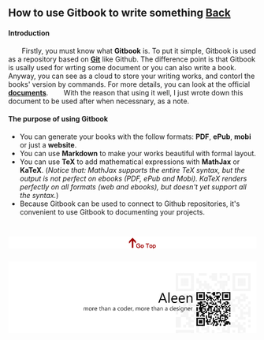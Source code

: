 ## How to use Gitbook to write something [Back](./qa.md)

#### Introduction

&#160; &#160; &#160; &#160;Firstly, you must know what **Gitbook** is. To put it simple, Gitbook is used as a repository based on [**Git**](./../git/git.md) like Github. The difference point is that Gitbook is usally used for wrting some document or you can also write a book. Anyway, you can see as a cloud to store your writing works, and contorl the books' version by commands. For more details, you can look at the official [**documents**](https://help.gitbook.com/).
&#160; &#160; &#160; &#160;With the reason that using it well, I just wrote down this document to be used after when necessnary, as a note.

#### The purpose of using Gitbook

- You can generate your books with the follow formats: **PDF**, **ePub**, **mobi** or just a **website**.
- You can use **Markdown** to make your works beautiful with formal layout.
- You can use **TeX** to add mathematical expressions with **MathJax** or **KaTeX**. (*Notice that: MathJax supports the entire TeX syntax, but the output is not perfect on ebooks (PDF, ePub and Mobi). KaTeX renders perfectly on all formats (web and ebooks), but doesn't yet support all the syntax.*)
- Because Gitbook can be used to connect to Github repositories, it's convenient to use Gitbook to documenting your projects.

<a href="#how-to-use-gitbook-to-write-something" style="left:200px;"><img src="./../pic/gotop.png"></a>
=====
<a href="http://aleen42.github.io/" target="_blank" ><img src="./../pic/tail.gif"></a>
